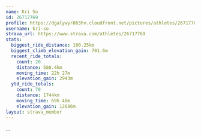 ```yaml
---
name: Kri So
id: 26717769
profile: https://dgalywyr863hv.cloudfront.net/pictures/athletes/26717769/7761026/13/large.jpg
username: kri-so
strava_url: https://www.strava.com/athletes/26717769
stats:
  biggest_ride_distance: 100.25km
  biggest_climb_elevation_gain: 701.6m
  recent_ride_totals:
    count: 20
    distance: 580.4km
    moving_time: 22h 27m
    elevation_gain: 2943m
  ytd_ride_totals:
    count: 70
    distance: 1744km
    moving_time: 69h 48m
    elevation_gain: 12686m
layout: strava_member
--- 
```

...
